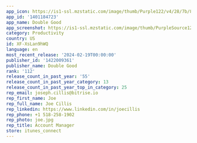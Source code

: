 ```yaml
---
app_icon: https://is1-ssl.mzstatic.com/image/thumb/Purple122/v4/28/7b/83/287b8317-bc94-3470-51ae-0b070b52b043/AppIcon-1x_U007emarketing-0-10-0-85-220.png/1024x1024bb.png
app_id: '1401184723'
app_name: Double Good
app_screenshot: https://is1-ssl.mzstatic.com/image/thumb/PurpleSource126/v4/6a/95/28/6a952882-ccd7-c40f-933e-ff5a0651ebbd/302b580b-232b-4253-8ea8-da986eb48078_iPhone_6.5_1.png/1284x2778bb.png
category: Productivity
country: US
id: XF-XsLan9hWQ
language: en
most_recent_release: '2024-02-19T00:00:00'
publisher_id: '1422009361'
publisher_name: Double Good
rank: '112'
release_count_in_past_year: '55'
release_count_in_past_year_category: 13
release_count_in_past_year_top_in_category: 25
rep_email: joseph.cillis@bitrise.io
rep_first_name: Joe
rep_full_name: Joe Cillis
rep_linkedin: https://www.linkedin.com/in/joecillis
rep_phone: +1 518-258-1902
rep_photo: joe.jpg
rep_title: Account Manager
store: itunes_connect
---
```

